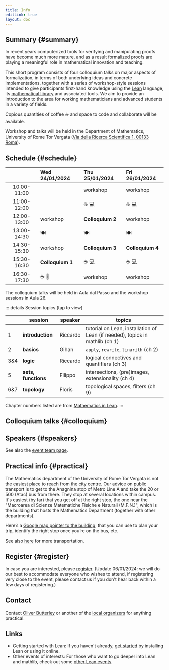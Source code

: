 ```yaml
---
title: Info
editLink: true
layout: doc
---
```


## Summary {#summary}

In recent years computerized tools for verifying and manipulating proofs have become much more mature, and as a result formalized proofs are playing a meaningful role in mathematical innovation and teaching.

This short program consists of four colloquium talks on major aspects of formalization, in terms of both underlying ideas and concrete implementations, together with a series of workshop-style sessions intended to give participants first-hand knowledge using the [Lean](https://leanprover.github.io/) language, its [mathematical library](https://leanprover-community.github.io/index.html) and associated tools.
We aim to provide an introduction to the area for working mathematicians and advanced students in a variety of fields.

Copious quantities of coffee ☕ and space to code and collaborate will be available.

Workshop and talks will be held in the Department of Mathematics, University of Rome Tor Vergata ([Via della Ricerca Scientifica 1, 00133 Roma](https://osm.org/go/xcXqPCo1?m=)).

## Schedule {#schedule}

|             | Wed 24/01/2024   | Thu 25/01/2024   | Fri 26/01/2024   |
| :---------: | :--------------- | :--------------- | :--------------- |
| 10:00-11:00 |                  | workshop         | workshop         |
| 11:00-12:00 |                  | ☕ 💻            | ☕ 💻            |
| 12:00-13:00 | workshop         | **Colloquium 2** | workshop         |
| 13:00-14:30 | 🍽️               | 🍽️               | 🍽️               |
| 14:30-15:30 | workshop         | **Colloquium 3** | **Colloquium 4** |
| 15:30-16:30 | **Colloquium 1** | ☕ 💻            | ☕ 💻            |
| 16:30-17:30 | ☕ 🍷            | workshop         | workshop         |

The colloquium talks will be held in Aula dal Passo and the workshop sessions in Aula 26.

::: details Session topics (tap to view)

|     | session             | speaker  | topics                                                                       |
| --- | ------------------- | -------- | ---------------------------------------------------------------------------- |
| 1   | **introduction**    | Riccardo | tutorial on Lean, installation of Lean (if needed), topics in mathlib (ch 1) |
| 2   | **basics**          | Gihan    | `apply`, `rewrite`, `linarith` (ch 2)                                        |
| 3&4 | **logic**           | Riccardo | logical connectives and quantifiers (ch 3)                                   |
| 5   | **sets, functions** | Filippo  | intersections, (pre)images, extensionality (ch 4)                            |
| 6&7 | **topology**        | Floris   | topological spaces, filters (ch 9)                                           |

Chapter numbers listed are from [Mathematics in Lean](https://leanprover-community.github.io/mathematics_in_lean/).
:::

## Colloquium talks {#colloquium}

<TalkList :items="colloquia"/>

## Speakers {#speakers}

<RandomList :items="speakers" :interval="120000"/>

See also the [event team page](/team).

## Practical info {#practical}

The Mathematics department of the University of Rome Tor Vergata is not the easiest place to reach from the city centre. Our advice on public transport is to get to the Anagnina stop of Metro Line A and take the 20 or 500 (Atac) bus from there. They stop at several locations within campus. It's easiest (by far) that you get off at the right stop, the one near the "Macroarea di Scienze Matematiche Fisiche e Naturali (M.F.N.)", which is the building that hosts the Mathematics Department (together with other departments).

Here’s a [Google map pointer to the building](https://maps.app.goo.gl/QXFjbkdeqgHf63jY7), that you can use to plan your trip, identify the right stop once you’re on the bus, etc.

See also [here](https://www.mat.uniroma2.it/dovesiamo2.php) for more transportation.

## Register {#register}

In case you are interested, please [register](https://forms.gle/ePWKBwz5y7qMXt2GA).
(Update 06/01/2024: we will do our best to accommodate everyone who wishes to attend, if registering very close to the event, please contact us if you don't hear back within a few days of registering.)

## Contact

Contact [Oliver Butterley](https://www.mat.uniroma2.it/butterley/) or another of the [local organizers](/team) for anything practical.

## Links

- Getting started with Lean:
  If you haven't already, [get started](https://leanprover-community.github.io/get_started) by installing Lean or using it online.
- Other events of interests:
  For those who want to go deeper into Lean and mathlib, check out some [other Lean events](https://leanprover-community.github.io/events.html).

<script setup>
  import RandomList from './helpers/RandomList.vue'
  import TalkList from './helpers/TalkList.vue'

  const speakers = [
    {
      text: "Riccardo Brasca",
      link: "https://webusers.imj-prg.fr/~riccardo.brasca/",
    },
    {
      text: "Kevin Buzzard",
      link: "https://wwwf.imperial.ac.uk/~buzzard/",
    },
    {
      text: "Floris van Doorn",
      link: "https://florisvandoorn.com/",
    },
    {
      text: "Gihan Marasingha",
      link: "https://mathematics.exeter.ac.uk/staff/gm299?sm=gm299",
    },
    {
      text: "Filippo A. E. Nuccio Mortarino Majno di Capriglio",
      link: "https://perso.univ-st-etienne.fr/nf51454h/",
    },
  ];

  const colloquia = [
    {
      speaker: "Filippo A. E. Nuccio Mortarino Majno di Capriglio",
      title: "How to enjoy a mathematical discussion with your laptop",
      abstract: "In this talk I will illustrate how certain programs, of which Lean is an example, permit to interact with a computer about the logical soundness of mathematical arguments. I will go through the details of well-known proofs trying to understand the feedback provided by the computer and will try to share the fun involved in the process.",
      time: "Wed 24/01/2024, 15:30-16:30, Aula Dal Passo",
    },
    {
      speaker: "Floris van Doorn",
      title: "The internals of Lean",
      abstract: "In this talk I will describe what goes on behind the scenes of Lean. I will explain the logic of Lean, called dependent type theory, what Lean tactics are and explain why we can trust proofs that are checked by Lean.",
      time: "Thu 25/01/2024, 12:00-13:00, Aula Dal Passo"
    },
    {
      speaker: "Gihan Marasingha",
      title: "The benefits and challenges of teaching proof with Lean",
      abstract: "This presentation will explore the pivotal role of Lean in enhancing first-year undergraduates' understanding of mathematical proofs. I will share insights from my experiences and initial educational research on teaching a large first-year undergraduate cohort with Lean, focusing on how this tool can significantly impact student perception of proofs. Additionally, I will address the challenges encountered in teaching with Lean and the implications for learning and comprehension.",
      time: "Thu 25/01/2024, 14:30-15:30, Aula Dal Passo"
    },
    {
      speaker: "Kevin Buzzard",
      title: "Formalising modern research mathematics (Departmental Colloquium)",
      abstract: "A few years ago, the idea of formalising modern research level mathematics seemed completely out of reach. Since then, more and more examples have appeared. I'll go through several examples (some related to the mathematics of Scholze, Tao and Gowers), and talk about how the process is evolving, enabling multiple people to collaborate in the formalisation of modern research in real time.",
      time: "Fri 26/01/2024, 14:30-15:30, Aula Dal Passo"
    },
  ]
</script>
